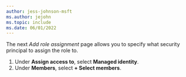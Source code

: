 ```yaml
---
author: jess-johnson-msft
ms.author: jejohn
ms.topic: include
ms.date: 06/01/2022
---
```


The next *Add role assignment* page allows you to specify what security principal to assign the role to.

1. Under **Assign access to**, select **Managed identity**.
1. Under **Members**, select **+ Select members**.
